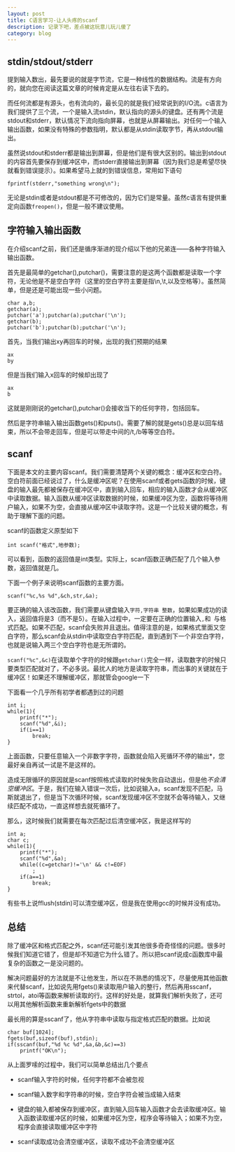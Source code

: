 ```yaml
---
layout: post
title: C语言学习-让人头疼的scanf
description: 记录下吧，差点被这玩意儿玩儿傻了
category: blog
---
```

## stdin/stdout/stderr
提到输入数出，最先要说的就是字节流，它是一种线性的数据结构。流是有方向的，就向您在阅读这篇文章的时候肯定是从左往右读下去的。

而任何流都是有源头，也有流向的，最长见的就是我们经常说到的I/O流。c语言为我们提供了三个流，一个是输入流stdin，默认指向的源头的键盘。还有两个流是stdout和stderr，默认情况下流向指向屏幕，也就是从屏幕输出。对任何一个输入输出函数，如果没有特殊的参数指明，默认都是从stdin读取字节，再从stdout输出。

虽然说stdout和stderr都是输出到屏幕，但是他们是有很大区别的。输出到stdout的内容首先要保存到缓冲区中，而stderr直接输出到屏幕（因为我们总是希望尽快就看到错误提示）。如果希望马上就的到错误信息，常用如下语句

    fprintf(stderr,"something wrong\n");

无论是stdin或者是stdout都是不可修改的，因为它们是常量。虽然c语言有提供重定向函数`freopen()`，但是一般不建议使用。

## 字符输入输出函数

在介绍scanf之前，我们还是循序渐进的现介绍以下他的兄弟连——各种字符输入输出函数。

首先是最简单的getchar(),putchar()，需要注意的是这两个函数都是读取一个字符，无论他是不是空白字符（这里的空白字符主要是指\n,\t,以及空格等）。虽然简单，但是还是可能出现一些小问题。

    char a,b;
    getchar(a);
    putchar('a');putchar(a);putchar('\n');
    getchar(b);
    putchar('b');putchar(b);putchar('\n');

首先，当我们输出xy再回车的时候，出现的我们预期的结果

    ax
    by

但是当我们输入x回车的时候却出现了

    ax
    b

这就是刚刚说的getchar(),putchar()会接收当下的任何字符，包括回车。

然后是字符串输入输出函数gets()和puts()。需要了解的就是gets()总是以回车结束，所以不会带走回车，但是可以带走中间的/t,/b等等空白符。

## scanf

下面是本文的主要内容scanf。我们需要清楚两个关键的概念：缓冲区和空白符。空白符前面已经说过了，什么是缓冲区呢？在使用scanf或者gets函数的时候，键盘的输入最先都被保存在缓冲区中，直到输入回车，相应的输入函数才会从缓冲区中读取数据。输入函数从缓冲区读取数据的时候，如果缓冲区为空，函数将等待用户输入，如果不为空，会直接从缓冲区中读取字符。这是一个比较关键的概念，有助于理解下面的问题。

scanf的函数定义原型如下

    int scanf("格式",地参数);

可以看到，函数的返回值是int类型。实际上，scanf函数正确匹配了几个输入参数，返回值就是几。

下面一个例子来说明scanf函数的主要方面。

    scanf("%c,%s %d",&ch,str,&a);

要正确的输入该改函数，我们需要从键盘输入`字符,字符串 整数`，如果如果成功的读入，返回值将是3（而不是5）。在输入过程中，一定要在正确的位置输入`,`和` `与格式匹配。如果不匹配，scanf会失败并且退出。值得注意的是，如果格式里面又空白字符，那么scanf会从stdin中读取空白字符匹配，直到遇到下一个非空白字符，也就是说输入两三个空白字符也是无所谓的。

`scanf("%c",&c)`在读取单个字符的时候跟`getchar()`完全一样，读取数字的时候只要类型匹配就对了，不必多说。最扰人的地方是读取字符串，而出事的关键就在于缓冲区！如果还不理解缓冲区，那就管会google一下

下面看一个几乎所有初学者都遇到过的问题

    int i;
    while(1){
        printf("*");
        scanf("%d",&i);
        if(i==1)
            break;
    }

上面函数，只要任意输入一个非数字字符，函数就会陷入死循环不停的输出\*，您最好亲自再试一试是不是这样的。

造成无限循环的原因就是scanf按照格式读取的时候失败自动退出，但是他*不会清空缓冲区*。于是，我们在输入错误一次后，比如说输入a，scanf发现不匹配，马斯就退出了，但是当下次循环时候，scanf发现缓冲区不空就不会等待输入，又继续匹配不成功，一直这样想去就死循环了。

那么，这时候我们就需要在每次匹配过后清空缓冲区，我是这样写的

    int a;
    char c;
    while(1){
        printf("*");
        scanf("%d",&a);
        while((c=getchar)!='\n' && c!=EOF)
            ;
        if(a==1)
            break;
    }

有些书上说fflush(stdin)可以清空缓冲区，但是我在使用gcc的时候并没有成功。

## 总结

除了缓冲区和格式匹配之外，scanf还可能引发其他很多奇奇怪怪的问题。很多时候我们知道它错了，但是却不知道它为什么错了。所以把scanf说成c函数库中最复杂的函数之一是没问题的。

解决问题最好的方法就是不让他发生，所以在不熟悉的情况下，尽量使用其他函数来代替scanf，比如说先用fgets()来读取用户输入的整行，然后再用sscanf，strtol，atoi等函数来解析读取的行。这样的好处是，就算我们解析失败了，还可以用其他解析函数来重新解析fgets中的数据

最长用的算是sscanf了，他从字符串中读取与指定格式匹配的数据。比如说

    char buf[1024];
    fgets(buf,sizeof(buf),stdin);
    if(sscanf(buf,"%d %c %d",&a,&b,&c)==3)
        printf("OK\n");

从上面罗嗦的过程中，我们可以简单总结出几个要点

* scanf输入字符的时候，任何字符都不会被忽视

* scanf输入数字和字符串的时候，空白字符会被当成输入结束

* 键盘的输入都被保存到缓冲区，直到输入回车输入函数才会去读取缓冲区。输入函数读取缓冲区的时候，如果缓冲区为空，程序会等待输入；如果不为空，程序会直接读取缓冲区中字符

* scanf读取成功会清空缓冲区，读取不成功不会清空缓冲区


